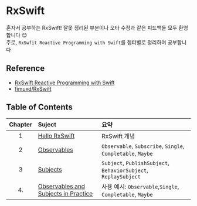 # RxSwift
혼자서 공부하는 RxSwift! 잘못 정리된 부분이나 오타 수정과 같은 피드백들 모두 환영합니다 😊
<br/>주로, `RxSwfit Reactive Programming with Swift`를 쳅터별로 정리하며 공부합니다


## Reference
- [RxSwift Reactive Programming with Swift](https://store.raywenderlich.com/products/rxswift)
- [fimuxd/RxSwift](https://github.com/fimuxd/RxSwift)

## Table of Contents
| Chapter | Suject | 요약 |
| :---: | :---------------- | :---------------- |
| 1 | [Hello RxSwift](https://github.com/neptune0689/RxSwift/blob/master/RxSwift-Reactive_Programming_with_Swift/Chatper1-HelloRxSwift/Chapter1-HelloRxSwfit.md) | RxSwift 개념 |
| 2 | [Observables](https://github.com/neptune0689/RxSwift/blob/master/RxSwift-Reactive_Programming_with_Swift/Chapter2-Observables/Chapter2-Observables.md) | `Observable`, `Subscribe`, `Single`, `Completable`, `Maybe` |
| 3 | [Subjects](https://github.com/neptune0689/RxSwift/blob/master/RxSwift-Reactive_Programming_with_Swift/Chapter3-Subjects/Chapter3-Subjects.md) | `Subject`, `PublishSubject`, `BehaviorSubject`, `ReplaySubject` |
| 4. | [Observables and Subjects in Practice](https://github.com/neptune0689/RxSwift/blob/master/RxSwift-Reactive_Programming_with_Swift/Chapter4-ObservablesAnd%20SubjectsInPractice/Chapter4-ObservablesAndSubjectsInPractice.md) | 사용 예시: `Observable`,`Single`, `Completable`, `Maybe`|
